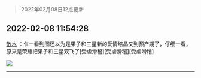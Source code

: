 > 2022年02月08日12点更新
<link rel="stylesheet" href="https://cdn.jsdelivr.net/gh/taotie6/sampleJSON@main/css/photo_show.css">
<meta name="referrer" content="no-referrer" />


 ## 2022-02-08 11:54:28 

 [㪚木](https://www.coolapk.com/feed/33386764?shareKey=NmY5M2U3YzZjY2E5NjIwMWVhY2U~) ：乍一看到图还以为是果子和三星新的爱情结晶又到预产期了，仔细一看，原来是荣耀把果子和三星双飞了[受虐滑稽][受虐滑稽][受虐滑稽] 

<div class="album">
<img class="img-item" src="http://image.coolapk.com/feed/2019/0515/09/1081091_3748_1897@180x122.gif" />
</div>

 ------- 

